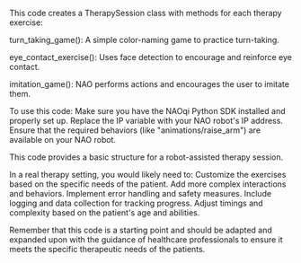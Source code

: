 This code creates a TherapySession class with methods for each therapy exercise:

turn_taking_game(): A simple color-naming game to practice turn-taking.

eye_contact_exercise(): Uses face detection to encourage and reinforce eye contact.

imitation_game(): NAO performs actions and encourages the user to imitate them.

To use this code:
Make sure you have the NAOqi Python SDK installed and properly set up.
Replace the IP variable with your NAO robot's IP address.
Ensure that the required behaviors (like "animations/raise_arm") are available on your NAO robot.

This code provides a basic structure for a robot-assisted therapy session. 

In a real therapy setting, you would likely need to:
Customize the exercises based on the specific needs of the patient.
Add more complex interactions and behaviors.
Implement error handling and safety measures.
Include logging and data collection for tracking progress.
Adjust timings and complexity based on the patient's age and abilities.

Remember that this code is a starting point and should be adapted and expanded upon with the guidance of healthcare professionals to ensure it meets the specific therapeutic needs of the patients.